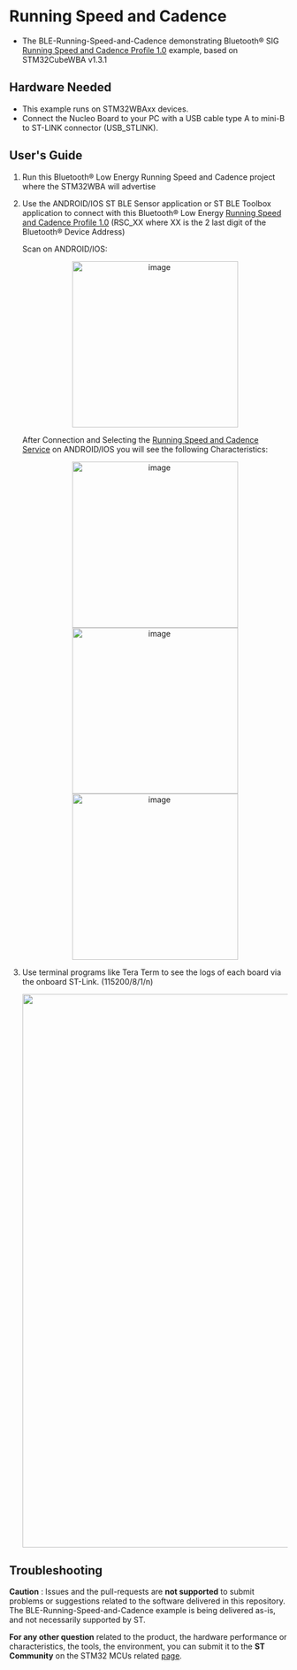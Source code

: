 # Running Speed and Cadence

* The BLE-Running-Speed-and-Cadence demonstrating Bluetooth® SIG [Running Speed and Cadence Profile 1.0](https://www.bluetooth.org/docman/handlers/downloaddoc.ashx?doc_id=261266) example, based on STM32CubeWBA v1.3.1
 
## Hardware Needed

  * This example runs on STM32WBAxx devices.
  * Connect the Nucleo Board to your PC with a USB cable type A to mini-B to ST-LINK connector (USB_STLINK). 

## User's Guide

1) Run this Bluetooth® Low Energy Running Speed and Cadence project where the STM32WBA will advertise

2) Use the ANDROID/IOS ST BLE Sensor application or ST BLE Toolbox application to connect with this Bluetooth® Low Energy [Running Speed and Cadence Profile 1.0](https://www.bluetooth.org/docman/handlers/downloaddoc.ashx?doc_id=261266) (RSC_XX where XX is the 2 last digit of the Bluetooth® Device Address)
  
   Scan on ANDROID/IOS:
   <div align="center">
       <img src="Utilities/Media/RSCS_Toolbox.jpg" alt="image" width="300" height="auto">
   </div>

   After Connection and Selecting the [Running Speed and Cadence Service](https://www.bluetooth.org/docman/handlers/downloaddoc.ashx?doc_id=261265) on ANDROID/IOS you will see the following Characteristics:
   <div align="center">
       <img src="Utilities/Media/RSCS_Toolbox1.jpg" alt="image" width="300" height="auto">
       <img src="Utilities/Media/RSCS_Toolbox2.jpg" alt="image" width="300" height="auto">
       <img src="Utilities/Media/RSCS_Toolbox3.jpg" alt="image" width="300" height="auto">
   </div>
	
3) Use terminal programs like Tera Term to see the logs of each board via the onboard ST-Link. (115200/8/1/n)

   <div align="center">
       <img src="Utilities/Media/RSCS_terminal_log.jpg" alt="image" width="1000" height="auto">
   </div>

## Troubleshooting

**Caution** : Issues and the pull-requests are **not supported** to submit problems or suggestions related to the software delivered in this repository. The BLE-Running-Speed-and-Cadence example is being delivered as-is, and not necessarily supported by ST.

**For any other question** related to the product, the hardware performance or characteristics, the tools, the environment, you can submit it to the **ST Community** on the STM32 MCUs related [page](https://community.st.com/s/topic/0TO0X000000BSqSWAW/stm32-mcus).